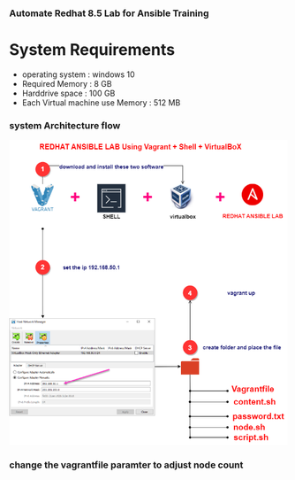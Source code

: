 <h3>Automate Redhat 8.5 Lab for Ansible Training</h3> 

<h1>System Requirements </h1>
  
- operating system : windows 10
- Required Memory : 8 GB
- Harddrive space : 100 GB
- Each Virtual machine use Memory : 512 MB

<h3> system Architecture flow </h3>

![image](https://github.com/vijayendrar/devsecops/blob/main/Ansible/images/ansible%20lab.png)  

<h3> change the vagrantfile paramter to adjust node count  </h3>

  


